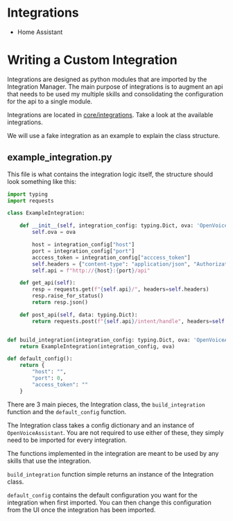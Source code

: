 # Integrations
* Home Assistant

# Writing a Custom Integration
Integrations are designed as python modules that are imported by the Integration Manager. The main purpose of integrations is to augment an api that needs to be used my multiple skills and consolidating the configuration for the api to a single module.

Integrations are located in [core/integrations](https://github.com/greerviau/openvoiceassistant-hub/tree/develop/core/integrations). Take a look at the available integrations.

We will use a fake integration as an example to explain the class structure.

## example_integration.py
This file is what contains the integration logic itself, the structure should look something like this:

```python
import typing
import requests

class ExampleIntegration:

    def __init__(self, integration_config: typing.Dict, ova: 'OpenVoiceAssistant'):
        self.ova = ova

        host = integration_config["host"]
        port = integration_config["port"]
        acccess_token = integration_config["acccess_token"]
        self.headers = {"content-type": "application/json", "Authorization": f"Bearer {acccess_token}"}
        self.api = f"http://{host}:{port}/api"

    def get_api(self):
        resp = requests.get(f"{self.api}/", headers=self.headers)
        resp.raise_for_status()
        return resp.json()

    def post_api(self, data: typing.Dict):
        return requests.post(f"{self.api}/intent/handle", headers=self.headers, json=data)


def build_integration(integration_config: typing.Dict, ova: 'OpenVoiceAssistant'):
    return ExampleIntegration(integration_config, ova)

def default_config():
    return {
        "host": "",
        "port": 0,
        "access_token": ""
    }
```

There are 3 main pieces, the Integration class, the ```build_integration``` function and the ```default_config``` function.

The Integration class takes a config dictionary and an instance of ```OpenVoiceAssistant```. You are not required to use either of these, they simply need to be imported for every integration. 

The functions implemented in the integration are meant to be used by any skills that use the integration.

```build_integration``` function simple returns an instance of the Integration class.

```default_config``` contains the default configuration you want for the integration when first imported. You can then change this configuration from the UI once the integration has been imported.
